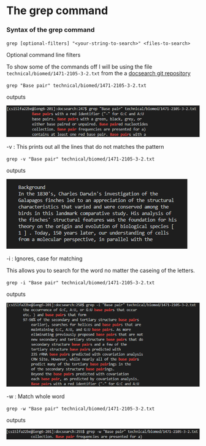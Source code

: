 # The grep command

### Syntax of the grep command

`grep [optional-filters] "<your-string-to-search>" <files-to-search>`


Optional command line filters

To show some of the commands off I will be using the file `technical/biomed/1471-2105-3-2.txt` from the a [docsearch git repository](https://github.com/ucsd-cse15l-f22/docsearch/)

`grep "Base pair" technical/biomed/1471-2105-3-2.txt`

outputs

![Image](/IMAGES/normalGrep.PNG)

-v : This prints out all the lines that do not matches the pattern

`grep -v "Base pair" technical/biomed/1471-2105-3-2.txt`

outputs

![Image](/IMAGES/vGrep.PNG)

-i : Ignores, case for matching

This allows you to search for the word no matter the caseing of the letters.

`grep -i "Base pair" technical/biomed/1471-2105-3-2.txt`

outputs

![Image](/IMAGES/iGrep.PNG)

-w : Match whole word

`grep -w "Base pair" technical/biomed/1471-2105-3-2.txt`

outputs

![Image](/IMAGES/wGrep.PNG)